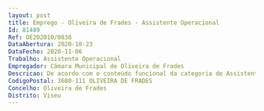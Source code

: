 ```yaml
--- 
layout: post
title: Emprego - Oliveira de Frades - Assistente Operacional
Id: 81489
Ref: OE202010/0838
DataAbertura: 2020-10-23
DataFecho: 2020-11-06
Trabalho: Assistente Operacional
Empregador: Câmara Municipal de Oliveira de Frades
Descricao: De acordo com o conteúdo funcional da categoria de Assistente Operacional, referido no nº. 2 do artº. 88º. da Lei nº. 35 2014, de 20 de junho e compete lhe ainda, especificamente  instala, conserva e repara circuitos e aparelhagem elétrica  guia frequentemente a sua atividade por desenhos, esquemas ou outras especificações técnicas, que interpreta  cumpre com as disposições legais relativas às instalações de que trata  instala as máquinas, aparelhos e equipamentos elétricos, sonoros, caloríficos, luminosos ou de força motriz  determina a posição e instala órgãos elétricos, tais como os quadros de distribuição, caixas de fusíveis e de derivação, contadores, interruptores e tomadas  dispõe e fixa os condutores ou corta, dobra e assenta adequadamente calhas e tubos metálicos, plásticos ou de outra matéria, colocando os fios ou cabos no seu interior  executa e isola as ligações de modo a obter os circuitos elétricos pretendidos  localiza e determina as deficiências de instalação ou de funcionamento, utilizando, se for caso disso, aparelhos de deteção e de medida  desmonta, se necessário, determinados componentes da instalação  aperta, solda, repara por qualquer outro modo ou substitui os conjuntos, peças ou fios deficientes e procede à respetiva montagem, para o que utiliza chaves de fendas, alicates, limas e outras ferramentas  assegure a instalação e manutenção de equipamentos de elevação e tratamento de águas potáveis e residuais, em estações de tratamento e estações elevatórias  instalação, manutenção e programação horária da iluminação pública, às quais correspondem o grau de complexidade funcional 1.
CodigoPostal: 3680-111 OLIVEIRA DE FRADES
Concelho: Oliveira de Frades
Distrito: Viseu
--- 
```

